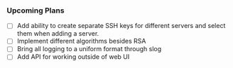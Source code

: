 ### Upcoming Plans
 - [ ] Add ability to create separate SSH keys for different servers and select them when adding a server.
 - [ ] Implement different algorithms besides RSA
 - [ ] Bring all logging to a uniform format through slog
 - [ ] Add API for working outside of web UI